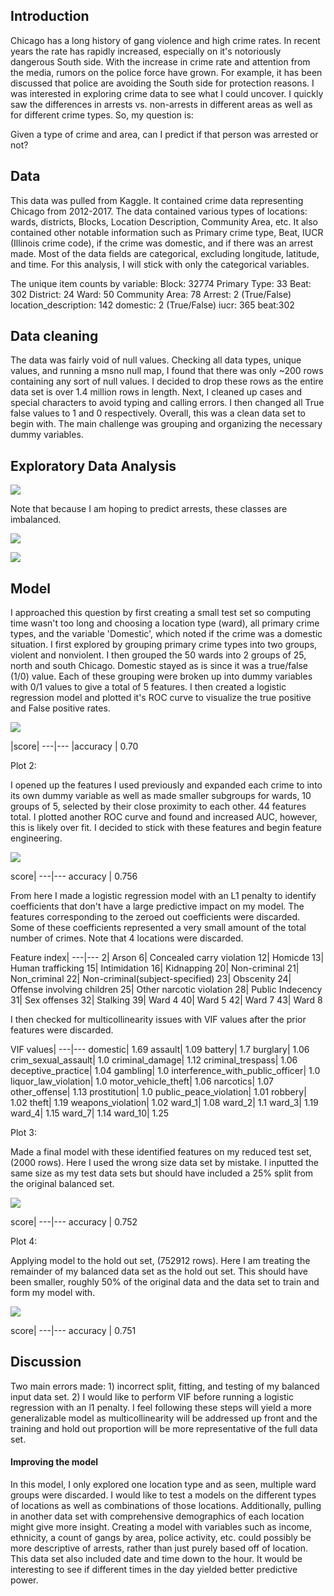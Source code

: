 ## Introduction
  Chicago has a long history of gang violence and high crime rates. In recent years the rate has rapidly increased, especially on it's notoriously dangerous South side. With the increase in crime rate and attention from the media, rumors on the police force have grown. For example, it has been discussed that police are avoiding the South side for protection reasons. I was interested in exploring crime data to see what I could uncover. I quickly saw the differences in arrests vs. non-arrests in different areas as well as for different crime types. So, my question is:

  Given a type of crime and area, can I predict if that person was arrested or not?

## Data
  This data was pulled from Kaggle. It contained crime data representing Chicago from 2012-2017. The data contained various types of locations: wards, districts, Blocks, Location Description, Community Area, etc. It also contained other notable information such as Primary crime type, Beat, IUCR (Illinois crime code), if the crime was domestic, and if there was an arrest made. Most of the data fields are categorical, excluding longitude, latitude, and time. For this analysis, I will stick with only the categorical variables.

  The unique item counts by variable:
    Block: 32774
    Primary Type: 33
    Beat: 302
    District: 24
    Ward: 50
    Community Area: 78
    Arrest: 2 (True/False)
    location_description: 142
    domestic: 2 (True/False)
    iucr: 365
    beat:302



## Data cleaning
  The data was fairly void of null values. Checking all data types, unique values, and running a msno null map, I found that there was only ~200 rows containing any sort of null values. I decided to drop these rows as the entire data set is over 1.4 million rows in length. Next, I cleaned up cases and special characters to avoid typing and calling errors. I then changed all True false values to 1 and 0 respectively. Overall, this was a clean data set to begin with. The main challenge was grouping and organizing the necessary dummy variables.

## Exploratory Data Analysis
![](EDA_graphs/arrest_eda.png)

Note that because I am hoping to predict arrests, these classes are imbalanced.

![](EDA_graphs/type_eda.png)

![](EDA_graphs/ward_graph_2.png)

## Model
I approached this question by first creating a small test set so computing time wasn't too long and choosing a location type (ward), all primary crime types, and the variable 'Domestic', which noted if the crime was a domestic situation. I first explored by grouping primary crime types into two groups, violent and nonviolent. I then grouped the 50 wards into 2 groups of 25, north and south Chicago. Domestic stayed as is since it was a true/false (1/0) value. Each of these grouping were broken up into dummy variables with 0/1 values to give a total of 5 features. I then created a logistic regression model and plotted it's ROC curve to visualize the true positive and False positive rates.

![](graphs/5_feature_test_set.png)

|score|
---|---
|accuracy | 0.70

Plot 2:

I opened up the features I used previously and expanded each crime to into its own dummy variable as well as made smaller subgroups for wards, 10 groups of 5, selected by their close proximity to each other. 44 features total. I plotted another ROC  curve and found and increased AUC, however, this is likely over fit. I decided to stick with these features and begin feature engineering.

![](graphs/full_feature_test_set.png)

score|
---|---
accuracy | 0.756

From here I made a logistic regression model with an L1 penalty to identify coefficients that don't have a large predictive impact on my model. The features corresponding to the zeroed out coefficients were discarded. Some of these coefficients represented a very small amount of the total number of crimes. Note that 4 locations were discarded.

Feature index|
---|---
2| Arson
6| Concealed carry violation
12| Homicde
13| Human trafficking
15| Intimidation
16| Kidnapping
20| Non-criminal
21| Non_criminal
22| Non-criminal(subject-specified)
23| Obscenity
24| Offense involving children
25| Other narcotic violation
28| Public Indecency
31| Sex offenses
32| Stalking
39| Ward 4
40| Ward 5
42| Ward 7
43| Ward 8

I then checked for multicollinearity issues with VIF values after the prior features were discarded.

VIF values|
---|---
domestic| 1.69
assault| 1.09
battery| 1.7
burglary| 1.06
crim_sexual_assault| 1.0
criminal_damage| 1.12
criminal_trespass| 1.06
deceptive_practice| 1.04
gambling| 1.0
interference_with_public_officer| 1.0
liquor_law_violation| 1.0
motor_vehicle_theft| 1.06
narcotics| 1.07
other_offense| 1.13
prostitution| 1.0
public_peace_violation| 1.01
robbery| 1.02
theft| 1.19
weapons_violation| 1.02
ward_1| 1.08
ward_2| 1.1
ward_3| 1.19
ward_4| 1.15
ward_7| 1.14
ward_10| 1.25


Plot 3:

Made a final model with these identified features on my reduced test set, (2000 rows). Here I used the wrong size data set by mistake. I inputted the same size as my test data sets but should have included a 25% split from the original balanced set.

![](graphs/full_feature_final_test_set.png)

score|
---|---
accuracy | 0.752

Plot 4:

Applying model to the hold out set, (752912 rows). Here I am treating the remainder of my balanced data set as the hold out set. This should have been smaller, roughly 50% of the original data and the data set to train and form my model with.

![](graphs/full_feature_final_set.png)

score|
---|---
accuracy | 0.751

## Discussion
  Two main errors made: 1) incorrect split, fitting, and testing of my balanced input data set. 2) I would like to perform VIF before running a logistic regression with an l1 penalty. I feel following these steps will yield a more generalizable model as multicollinearity will be addressed up front and the training and hold out proportion will be more representative of the full data set.

#### Improving the model
  In this model, I only explored one location type and as seen, multiple ward groups were discarded. I would like to test a models on the different types of locations as well as combinations of those locations. Additionally, pulling in another data set with comprehensive demographics of each location might give more insight. Creating a model with variables such as income, ethnicity, a count of gangs by area, police activity, etc. could possibly be more descriptive of arrests, rather than just purely based off of location. This data set also included date and time down to the hour. It would be interesting to see if different times in the day yielded better predictive power.
